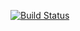 [![Build Status](https://dev.azure.com/faisalmohammed0097/faisalmohammed/_apis/build/status/faisalmohd83.AwesomeToDo?branchName=master)](https://dev.azure.com/faisalmohammed0097/faisalmohammed/_build/latest?definitionId=2&branchName=master)
